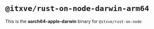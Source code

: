 # `@itxve/rust-on-node-darwin-arm64`

This is the **aarch64-apple-darwin** binary for `@itxve/rust-on-node`
